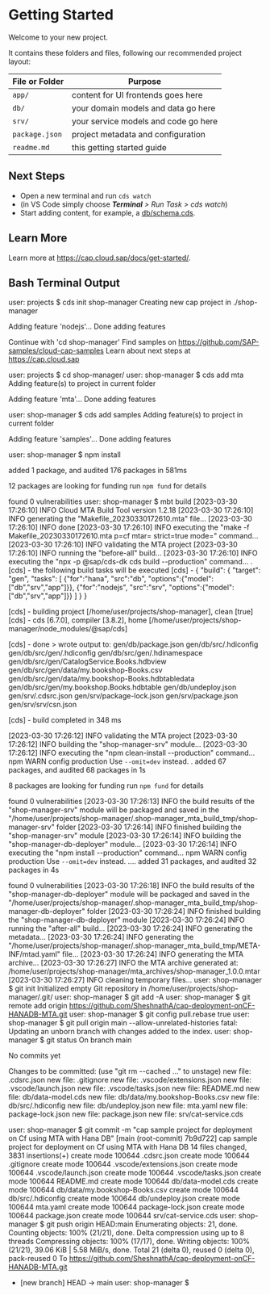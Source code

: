 # Getting Started

Welcome to your new project.

It contains these folders and files, following our recommended project layout:

File or Folder | Purpose
---------|----------
`app/` | content for UI frontends goes here
`db/` | your domain models and data go here
`srv/` | your service models and code go here
`package.json` | project metadata and configuration
`readme.md` | this getting started guide


## Next Steps

- Open a new terminal and run `cds watch` 
- (in VS Code simply choose _**Terminal** > Run Task > cds watch_)
- Start adding content, for example, a [db/schema.cds](db/schema.cds).


## Learn More

Learn more at https://cap.cloud.sap/docs/get-started/.

## Bash Terminal Output

user: projects $ cds init shop-manager
Creating new cap project in ./shop-manager

Adding feature 'nodejs'... 
Done adding features

Continue with 'cd shop-manager'
Find samples on https://github.com/SAP-samples/cloud-cap-samples
Learn about next steps at https://cap.cloud.sap

user: projects $ cd shop-manager/
user: shop-manager $ cds add mta
Adding feature(s) to project in current folder

Adding feature 'mta'... 
Done adding features


user: shop-manager $ cds add samples
Adding feature(s) to project in current folder

Adding feature 'samples'... 
Done adding features

user: shop-manager $ npm install

added 1 package, and audited 176 packages in 581ms

12 packages are looking for funding
  run `npm fund` for details

found 0 vulnerabilities
user: shop-manager $ mbt build
[2023-03-30 17:26:10]  INFO Cloud MTA Build Tool version 1.2.18
[2023-03-30 17:26:10]  INFO generating the "Makefile_20230330172610.mta" file...
[2023-03-30 17:26:10]  INFO done
[2023-03-30 17:26:10]  INFO executing the "make -f Makefile_20230330172610.mta p=cf mtar= strict=true mode=" command...
[2023-03-30 17:26:10]  INFO validating the MTA project
[2023-03-30 17:26:10]  INFO running the "before-all" build...
[2023-03-30 17:26:10]  INFO executing the "npx -p @sap/cds-dk cds build --production" command...
.[cds] - the following build tasks will be executed
[cds] -    {
     "build": {
       "target": "gen",
       "tasks": [
         {"for":"hana", "src":"db", "options":{"model":["db","srv","app"]}},
         {"for":"nodejs", "src":"srv", "options":{"model":["db","srv","app"]}}
       ]
     }
   }

[cds] - building project [/home/user/projects/shop-manager], clean [true]
[cds] - cds [6.7.0], compiler [3.8.2], home [/home/user/projects/shop-manager/node_modules/@sap/cds]

[cds] - done > wrote output to:
   gen/db/package.json
   gen/db/src/.hdiconfig
   gen/db/src/gen/.hdiconfig
   gen/db/src/gen/.hdinamespace
   gen/db/src/gen/CatalogService.Books.hdbview
   gen/db/src/gen/data/my.bookshop-Books.csv
   gen/db/src/gen/data/my.bookshop-Books.hdbtabledata
   gen/db/src/gen/my.bookshop.Books.hdbtable
   gen/db/undeploy.json
   gen/srv/.cdsrc.json
   gen/srv/package-lock.json
   gen/srv/package.json
   gen/srv/srv/csn.json

[cds] - build completed in 348 ms

[2023-03-30 17:26:12]  INFO validating the MTA project
[2023-03-30 17:26:12]  INFO building the "shop-manager-srv" module...
[2023-03-30 17:26:12]  INFO executing the "npm clean-install --production" command...
npm WARN config production Use `--omit=dev` instead.
.
added 67 packages, and audited 68 packages in 1s

8 packages are looking for funding
  run `npm fund` for details

found 0 vulnerabilities
[2023-03-30 17:26:13]  INFO the build results of the "shop-manager-srv" module will be packaged and saved in the "/home/user/projects/shop-manager/.shop-manager_mta_build_tmp/shop-manager-srv" folder
[2023-03-30 17:26:14]  INFO finished building the "shop-manager-srv" module
[2023-03-30 17:26:14]  INFO building the "shop-manager-db-deployer" module...
[2023-03-30 17:26:14]  INFO executing the "npm install --production" command...
npm WARN config production Use `--omit=dev` instead.
....
added 31 packages, and audited 32 packages in 4s

found 0 vulnerabilities
[2023-03-30 17:26:18]  INFO the build results of the "shop-manager-db-deployer" module will be packaged and saved in the "/home/user/projects/shop-manager/.shop-manager_mta_build_tmp/shop-manager-db-deployer" folder
[2023-03-30 17:26:24]  INFO finished building the "shop-manager-db-deployer" module
[2023-03-30 17:26:24]  INFO running the "after-all" build...
[2023-03-30 17:26:24]  INFO generating the metadata...
[2023-03-30 17:26:24]  INFO generating the "/home/user/projects/shop-manager/.shop-manager_mta_build_tmp/META-INF/mtad.yaml" file...
[2023-03-30 17:26:24]  INFO generating the MTA archive...
[2023-03-30 17:26:27]  INFO the MTA archive generated at: /home/user/projects/shop-manager/mta_archives/shop-manager_1.0.0.mtar
[2023-03-30 17:26:27]  INFO cleaning temporary files...
user: shop-manager $ git init
Initialized empty Git repository in /home/user/projects/shop-manager/.git/
user: shop-manager $ git add -A
user: shop-manager $ git remote add origin https://github.com/SheshnathA/cap-deployment-onCF-HANADB-MTA.git
user: shop-manager $ git config pull.rebase true
user: shop-manager $ git pull origin main  --allow-unrelated-histories
fatal: Updating an unborn branch with changes added to the index.
user: shop-manager $ git status
On branch main

No commits yet

Changes to be committed:
  (use "git rm --cached <file>..." to unstage)
        new file:   .cdsrc.json
        new file:   .gitignore
        new file:   .vscode/extensions.json
        new file:   .vscode/launch.json
        new file:   .vscode/tasks.json
        new file:   README.md
        new file:   db/data-model.cds
        new file:   db/data/my.bookshop-Books.csv
        new file:   db/src/.hdiconfig
        new file:   db/undeploy.json
        new file:   mta.yaml
        new file:   package-lock.json
        new file:   package.json
        new file:   srv/cat-service.cds

user: shop-manager $ git commit -m "cap sample project for deployment on Cf using MTA with Hana DB"
[main (root-commit) 7b9d722] cap sample project for deployment on Cf using MTA with Hana DB
 14 files changed, 3831 insertions(+)
 create mode 100644 .cdsrc.json
 create mode 100644 .gitignore
 create mode 100644 .vscode/extensions.json
 create mode 100644 .vscode/launch.json
 create mode 100644 .vscode/tasks.json
 create mode 100644 README.md
 create mode 100644 db/data-model.cds
 create mode 100644 db/data/my.bookshop-Books.csv
 create mode 100644 db/src/.hdiconfig
 create mode 100644 db/undeploy.json
 create mode 100644 mta.yaml
 create mode 100644 package-lock.json
 create mode 100644 package.json
 create mode 100644 srv/cat-service.cds
user: shop-manager $ git push origin HEAD:main
Enumerating objects: 21, done.
Counting objects: 100% (21/21), done.
Delta compression using up to 8 threads
Compressing objects: 100% (17/17), done.
Writing objects: 100% (21/21), 39.06 KiB | 5.58 MiB/s, done.
Total 21 (delta 0), reused 0 (delta 0), pack-reused 0
To https://github.com/SheshnathA/cap-deployment-onCF-HANADB-MTA.git
 * [new branch]      HEAD -> main
user: shop-manager $ 

